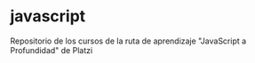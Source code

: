 # javascript

Repositorio de los cursos de la ruta de aprendizaje "JavaScript a Profundidad" de Platzi

